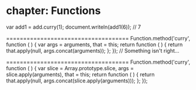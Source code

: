 chapter: Functions
==================

var add1 = add.curry(1);
document.writeln(add1(6));    // 7
    
    
====================================
Function.method('curry', function (  ) {
    var args = arguments, that = this;
    return function (  ) {
        return that.apply(null, args.concat(arguments));
    };
});    // Something isn't right...
    
    
====================================
Function.method('curry', function (  ) {
    var slice = Array.prototype.slice,
        args = slice.apply(arguments),
        that = this;
    return function (  ) {
        return that.apply(null, args.concat(slice.apply(arguments)));
    };
});
    
    
